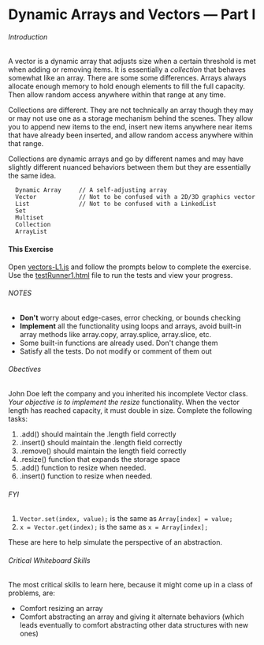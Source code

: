 # Dynamic Arrays and Vectors &mdash; Part I

###### Introduction

A vector is a dynamic array that adjusts size when a certain threshold is met when adding or removing 
 items.  It is essentially a _collection_ that behaves somewhat like an array.  There are some
 some differences.  Arrays always allocate enough memory to hold enough elements to fill the full
 capacity.  Then allow random access anywhere within that range at any time.

Collections are different.  They are not technically an array though they may or may not use one as a
 storage mechanism behind the scenes.  They allow you to append new items to the end, insert new items
 anywhere near items that have already been inserted, and allow random access anywhere within that
 range.

 Collections are dynamic arrays and go by different names and may have slightly different nuanced
  behaviors between them but they are essentially the same idea.

```
  Dynamic Array     // A self-adjusting array
  Vector            // Not to be confused with a 2D/3D graphics vector
  List              // Not to be confused with a LinkedList
  Set
  Multiset
  Collection
  ArrayList
```

#### This Exercise

Open [vectors-L1.js](ES6/src/vectors-L1.js) and follow the prompts below to complete the exercise.  Use 
 the [testRunner1.html](ES6/testRunner1.html) file to run the tests and view your progress.

###### NOTES

 * **Don't** worry about edge-cases, error checking, or bounds checking
 * **Implement** all the functionality using loops and arrays, avoid built-in array methods like
    array.copy, array.splice, array.slice, etc.
 * Some built-in functions are already used.  Don't change them
 * Satisfy all the tests.  Do not modify or comment of them out

###### Obectives

John Doe left the company and you inherited his incomplete Vector class.  _Your objective is to implement the resize_
 functionality.  When the vector length has reached capacity, it must double in size.  Complete the
 following tasks:

 1. .add() should maintain the .length field correctly
 2. .insert() should maintain the .length field correctly
 3. .remove() should maintain the length field correctly
 4. .resize() function that expands the storage space
 5. .add() function to resize when needed.
 6. .insert() function to resize when needed.


###### FYI 

 1. `Vector.set(index, value);` is the same as `Array[index] = value;`
 2. `x = Vector.get(index);` is the same as `x = Array[index];`
 
 These are here to help simulate the perspective of an abstraction.
 

###### Critical Whiteboard Skills

The most critical skills to learn here, because it might come up in a
 class of problems, are:
 
 * Comfort resizing an array
 * Comfort abstracting an array and giving it alternate behaviors (which
    leads eventually to comfort abstracting other data structures with new
    ones)

